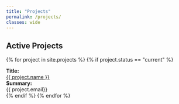 ```yaml
---
title: "Projects"
permalink: /projects/
classes: wide
---
```

<link rel="stylesheet" href="{{ '/assets/css/custom.css' | relative_url }}">

<h2> Active Projects </h2>

{% for project in site.projects %}
{% if project.status == "current" %}
<div class="project-list">
    <div class="project-item">
    <b>Title:</b><br>
    <a href="{{ project.url }}"> {{ project.name }} </a>
    </div>
    <div class="project-item">  
        <b>Summary:</b><br>
        {{ project.email}}
    </div>
</div>
{% endif %}
{% endfor %}
